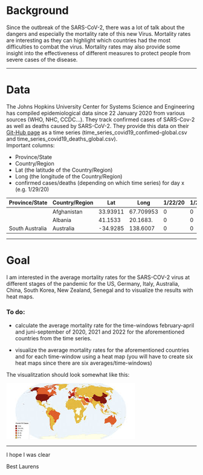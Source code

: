 # Background

Since the outbreak of the SARS-CoV-2, there was a lot of talk about the
dangers and especially the mortality rate of this new Virus. Mortality
rates are interesting as they can highlight which countries had the most
difficulties to combat the virus. Mortality rates may also provide some
insight into the effectiveness of different measures to protect people
from severe cases of the disease.

------------------------------------------------------------------------

# Data

The Johns Hopkins University Center for Systems Science and Engineering
has compiled epidemiological data since 22 January 2020 from various
sources (WHO, NHC, CCDC…). They track confirmed cases of SARS-Cov-2 as
well as deaths caused by SARS-CoV-2. They provide this data on their
[Git-Hub
page](https://github.com/CSSEGISandData/COVID-19/tree/master/csse_covid_19_data/csse_covid_19_time_series)
as a time series (time\_series\_covid19\_confimed-global.csv and
time\_series\_covid19\_deaths\_global.csv).  
Important columns:

-   Province/State
-   Country/Region
-   Lat (the latitude of the Country/Region)
-   Long (the longitude of the Country/Region)
-   confirmed cases/deaths (depending on which time series) for day x
    (e.g. 1/29/20)

<table style="width:100%;">
<colgroup>
<col style="width: 22%" />
<col style="width: 20%" />
<col style="width: 11%" />
<col style="width: 13%" />
<col style="width: 10%" />
<col style="width: 10%" />
<col style="width: 10%" />
</colgroup>
<thead>
<tr class="header">
<th>Province/State</th>
<th>Country/Region</th>
<th>Lat</th>
<th>Long</th>
<th>1/22/20</th>
<th>1/23/20</th>
<th>1/24/20</th>
</tr>
</thead>
<tbody>
<tr class="odd">
<td></td>
<td>Afghanistan</td>
<td>33.93911</td>
<td>67.709953</td>
<td>0</td>
<td>0</td>
<td>0</td>
</tr>
<tr class="even">
<td></td>
<td>Albania</td>
<td>41.1533</td>
<td>20.1683.</td>
<td>0</td>
<td>0</td>
<td>0</td>
</tr>
<tr class="odd">
<td>South Australia</td>
<td>Australia</td>
<td>-34.9285</td>
<td>138.6007</td>
<td>0</td>
<td>0</td>
<td>0</td>
</tr>
</tbody>
</table>

------------------------------------------------------------------------

# Goal

I am interested in the average mortality rates for the SARS-COV-2 virus
at different stages of the pandemic for the US, Germany, Italy,
Australia, China, South Korea, New Zealand, Senegal and to visualize the
results with heat maps.

### To do:

-   calculate the average mortality rate for the time-windows
    february-april and juni-september of 2020, 2021 and 2022 for the
    aforementioned countries from the time series.

-   visualize the average mortality rates for the aforementioned
    countries and for each time-window using a heat map (you will have
    to create six heat maps since there are six averages/time-windows)

The visualitzation should look somewhat like this:

![](images.jpg)

------------------------------------------------------------------------

I hope I was clear

Best Laurens
